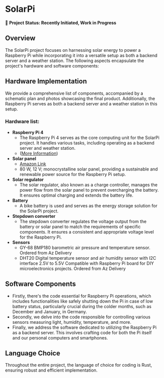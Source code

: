 <p align="justify">

# SolarPi

🌱 **Project Status: Recently Initiated, Work in Progress**

## Overview 

The SolarPi project focuses on harnessing solar energy to power a Raspberry Pi while incorporating it into a versatile setup as both a backend server and a weather station. The following aspects encapsulate the project's hardware and software components:

## Hardware Implementation

We provide a comprehensive list of components, accompanied by a schematic plan and photos showcasing the final product. Additionally, the Raspberry Pi serves as both a backend server and a weather station in this setup.

### Hardware list:

- **Raspberry Pi 4** 
    * The Raspberry Pi 4 serves as the core computing unit for the SolarPi project. It handles various tasks, including operating as a backend server and weather station.
    * ([More Information](https://www.raspberrypi.com/products/raspberry-pi-4-model-b/))
- **Solar panel**
    * [Amazon Link](https://www.amazon.de/dp/B075X49XJS?tag=idealode-am-pk-21&ascsubtag=2024-02-28_45582a61d1533d4954e668a287c172221c40feb7d104ff73492b0fa5fe674e25&th=1)
    * 80 W, 12 V; monocrystalline solar panel, providing a sustainable and renewable power source for the Raspberry Pi setup.
- **Solar regulator**
    * The solar regulator, also known as a charge controller, manages the power flow from the solar panel to prevent overcharging the battery. It ensures optimal charging and extends the battery life.
- **Battery**
    * A bike battery is used and serves as the energy storage solution for the SolarPi project.
- **Stepdown converter**
    * The stepdown converter regulates the voltage output from the battery or solar panel to match the requirements of specific components.
       It ensures a consistent and appropriate voltage level for the Raspberry Pi.
- **Sensors**
    * GY-68 BMP180 barometric air pressure and temperature sensor. Ordered from Az Delivery 
    * DHT20 Digital temperature sensor and air humidity sensor with I2C interface 2.5V to 5.5V Compatible with Raspberry Pi board for DIY microelectronics projects. Ordered from Az Delivery

## Software Components

- Firstly, there's the code essential for Raspberry Pi operations, which includes functionalities like safely shutting down the Pi in case of low battery status, particularly crucial during the colder months, such as December and January, in Germany.
- Secondly, we delve into the code responsible for controlling various sensors measuring light, humidity, temperature, and more.
- Finally, we address the software dedicated to utilizing the Raspberry Pi as a backend server. This involves crafting code for both the Pi itself and our personal computers and smartphones. 

 ## Language Choice

Throughout the entire project, the language of choice for coding is Rust, ensuring robust and efficient implementation.


</p>
